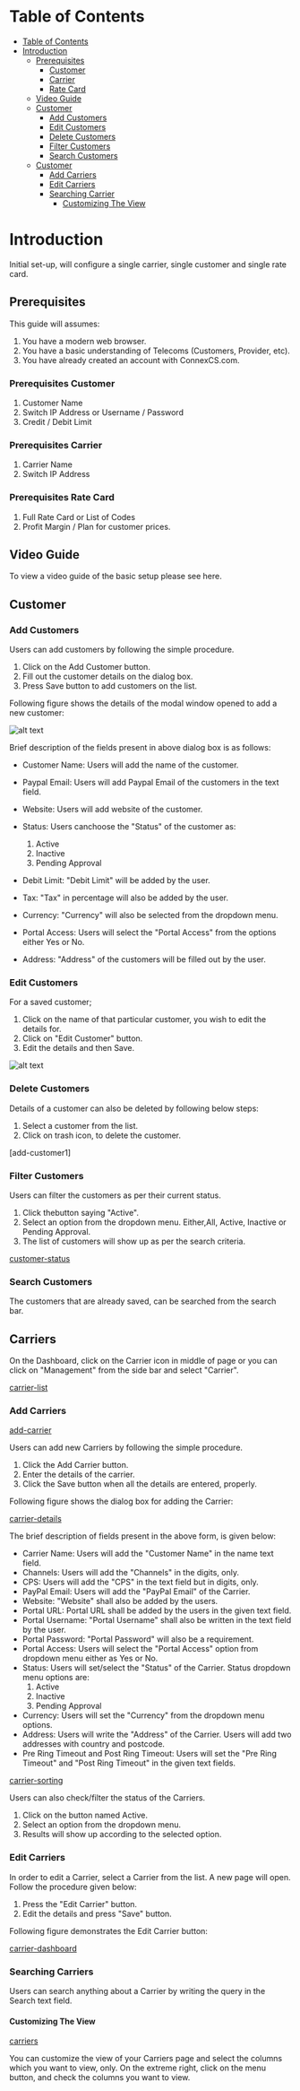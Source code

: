 # Table of Contents

* [Table of Contents](#table-of-contents)
* [Introduction](#introduction)
  * [Prerequisites](#prerequisites)
    * [Customer](#prerequisites-customer)
    * [Carrier](#prerequisites-carrier)
    * [Rate Card](#prerequisites-rate-card)
  * [Video Guide](#video-guide)
  * [Customer](#customer)
    * [Add Customers](#add-customers)
    * [Edit Customers](#edit-customers)
    * [Delete Customers](#delete-customers)
    * [Filter Customers](#filter-customers)
    * [Search Customers](#search-customers)
  * [Customer](#customer)
    * [Add Carriers](#add-carriers)
    * [Edit Carriers](#edit-carriers)
    * [Searching Carrier](#searching-carriers)
      * [Customizing The View](#customizing-the-view)


# Introduction
Initial set-up, will configure a single carrier, single customer and single rate card.

## Prerequisites
This guide will assumes:
1. You have a modern web browser.
2. You have a basic understanding of Telecoms (Customers, Provider, etc).
3. You have already created an account with ConnexCS.com.

### Prerequisites Customer
1. Customer Name
2. Switch IP Address or Username / Password
3. Credit / Debit Limit

### Prerequisites Carrier
1. Carrier Name
2. Switch IP Address

### Prerequisites Rate Card
1. Full Rate Card or List of Codes
2. Profit Margin / Plan for customer prices.

## Video Guide
To view a video guide of the basic setup please see here.

## Customer
### Add Customers

Users can add customers by following the simple procedure.
1. Click on the Add Customer button.
2. Fill out the customer details on the dialog box.
3. Press Save button to add customers on the list. 

Following figure shows the details of the modal window opened to add a new customer:

![alt text][add-customer]

Brief description of the fields present in above dialog box is as follows:
* Customer Name: Users will add the name of the customer.
* Paypal Email: Users will add Paypal Email of the customers in the text field.
* Website: Users will add website of the customer.
* Status: Users canchoose the "Status" of the customer as:
  1. Active
  2. Inactive
  3. Pending Approval

* Debit Limit: "Debit Limit" will be added by the user.
* Tax: "Tax" in percentage will also be added by the user.
* Currency: "Currency" will also be selected from the dropdown menu.
* Portal Access: Users will select the "Portal Access" from the options either Yes or No.
* Address: "Address" of the customers will be filled out by the user. 

### Edit Customers
For a saved customer;
1. Click on the name of that particular customer, you wish to edit the details for.
2. Click on "Edit Customer" button.
3. Edit the details and then Save.

![alt text][add-dashboard]

### Delete Customers
Details of a customer can also be deleted by following below steps:
1. Select a customer from the list.
2. Click on trash icon, to delete the customer.

[add-customer1]

### Filter Customers
Users can filter the customers as per their current status.
1. Click thebutton saying "Active".
2. Select an option from the dropdown menu. Either,All, Active, Inactive or Pending Approval.
3. The list of customers will show up as per the search criteria.

[customer-status]

### Search Customers
The customers that are already saved, can be searched from the search bar.

## Carriers
On the Dashboard, click on the Carrier icon in middle of page or you can click on "Management" from the side bar and select "Carrier".

[carrier-list]


### Add Carriers

[add-carrier]

Users can add new Carriers by following the simple procedure.

1.	Click the Add Carrier button.
2.	Enter the details of the carrier.
3.	Click the Save button when all the details are entered, properly.

Following figure shows the dialog box for adding the Carrier:

[carrier-details]

The brief description of fields present in the above form, is given below:

* Carrier Name: Users will add the "Customer Name" in the name text field.
* Channels: Users will add the "Channels" in the digits, only.
* CPS: Users will add the "CPS" in the text field but in digits, only.
* PayPal Email: Users will add the "PayPal Email" of the Carrier.
* Website: "Website" shall also be added by the users.
* Portal URL: Portal URL shall be added by the users in the given text field.
* Portal Username: "Portal Username" shall also be written in the text field by the user.
* Portal Password: "Portal Password" will also be a requirement. 
* Portal Access: Users will select the "Portal Access" option from dropdown menu either as Yes or No.
* Status: Users will set/select the "Status" of the Carrier. Status dropdown menu options are:
  1. Active
  2. Inactive
  3. Pending Approval
* Currency: Users will set the "Currency" from the dropdown menu options.
* Address: Users will write the "Address" of the Carrier. Users will add two addresses with country and postcode.
* Pre Ring Timeout and Post Ring Timeout: Users will set the "Pre Ring Timeout" and "Post Ring Timeout" in the given text fields.

[carrier-sorting]

Users can also check/filter the status of the Carriers. 
1. Click on the button named Active.
2. Select an option from the dropdown menu.
3. Results will show up according to the selected option.

### Edit Carriers
In order to edit a Carrier, select a Carrier from the list. A new page will open. Follow the procedure given below:

1. Press the "Edit Carrier" button.
2. Edit the details and press "Save" button.

Following figure demonstrates the Edit Carrier button:

[carrier-dashboard]

### Searching Carriers
Users can search anything about a Carrier by writing the query in the Search text field.
#### Customizing The View

[carriers]

You can customize the view of your Carriers page and select the columns which you want to view, only.
On the extreme right, click on the menu button, and check the columns you want to view.

[add-customer]: https://raw.githubusercontent.com/digipigeon/connexcs-user-docs/master/img/add-customer.png "Add Customer"
[add-dashboard]: https://raw.githubusercontent.com/digipigeon/connexcs-user-docs/master/img/customer-dashboard.png "Customer Dashboard"
[add-customer]: https://raw.githubusercontent.com/digipigeon/connexcs-user-docs/master/img/add-Customer1.png "Add Customer Image 1"
[customer-status]: https://raw.githubusercontent.com/digipigeon/connexcs-user-docs/master/img/customer-status.png "Customer Status"
[carrier-list]: https://raw.githubusercontent.com/digipigeon/connexcs-user-docs/master/img/carrier-list.png "Carrier List"
[add-carrier]: https://raw.githubusercontent.com/digipigeon/connexcs-user-docs/master/img/add-carriers.png "Add Carrier"
[carrier-details]: https://raw.githubusercontent.com/digipigeon/connexcs-user-docs/master/img/carrier-details.png "Carrier Details"
[carrier-sorting]: https://raw.githubusercontent.com/digipigeon/connexcs-user-docs/master/img/carriers-sorting.png "Carrier Sorting"
[carrier-dashboard]: https://raw.githubusercontent.com/digipigeon/connexcs-user-docs/master/img/carrier-dashboard.png "Carrier Dashboard"
[carriers]: https://raw.githubusercontent.com/digipigeon/connexcs-user-docs/master/img/carriers.png "Carriers"